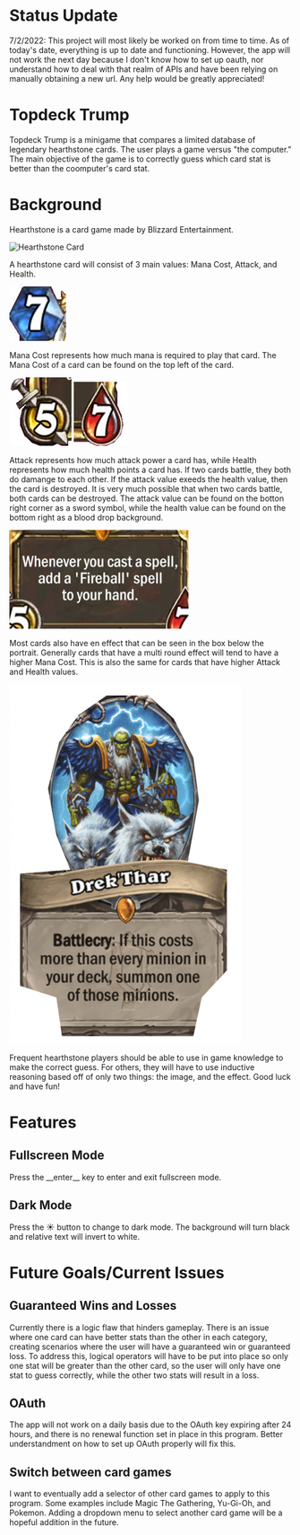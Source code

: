 # Status Update

7/2/2022: This project will most likely be worked on from time to time. As of today's date, everything is up to date and functioning. However, the app will not work the next day because I don't know how to set up oauth, nor understand how to deal with that realm of APIs and have been relying on manually obtaining a new url. Any help would be greatly appreciated! 

# Topdeck Trump

Topdeck Trump is a minigame that compares a limited database of legendary hearthstone cards. The user plays a game versus "the computer." The main objective of the game is to correctly guess which card stat is better than the coomputer's card stat. 

# Background

Hearthstone is a card game made by Blizzard Entertainment.

![Hearthstone Card](https://static.wikia.nocookie.net/hearthstone_gamepedia/images/4/4a/EX1_559_Premium1.png/revision/latest?cb=20220123081912)

A hearthstone card will consist of 3 main values: Mana Cost, Attack, and Health. 

![Mana Cost](photos/manaCost.jpg)

Mana Cost represents how much mana is required to play that card. The Mana Cost of a card can be found on the top left of the card. 

![Attack](photos/attackValue%20Small.jpeg) ![Health](photos/HealthValue.jpg)

Attack represents how much attack power a card has, while Health represents how much health points a card has. If two cards battle, they both do damange to each other. If the attack value exeeds the health value, then the card is destroyed. It is very much possible that when two cards battle, both cards can be destroyed. The attack value can be found on the botton right corner as a sword symbol, while the health value can be found on the bottom right as a blood drop background.

![Textbox](photos/Textbox%20Small.jpeg)

Most cards also have en effect that can be seen in the box below the portrait. Generally cards that have a multi round effect will tend to have a higher Mana Cost. This is also the same for cards that have higher Attack and Health values. 

![CroppedIImage](photos/crop.png)

Frequent hearthstone players should be able to use in game knowledge to make the correct guess. For others, they will have to use inductive reasoning based off of only two things: the image, and the effect. Good luck and have fun! 

# Features

<h2>Fullscreen Mode</h2>
Press the __enter__ key to enter and exit fullscreen mode.

<h2>Dark Mode</h2>
Press the ☀️ button to change to dark mode. The background will turn black and relative text will invert to white.

# Future Goals/Current Issues

<h2>Guaranteed Wins and Losses</h2>
Currently there is a logic flaw that hinders gameplay. There is an issue where one card can have better stats than the other in each category, creating scenarios where the user will have a guaranteed win or guaranteed loss. To address this, logical operators will have to be put into place so only one stat will be greater than the other card, so the user will only have one stat to guess correctly, while the other two stats will result in a loss. 

<h2>OAuth</h2>
The app will not work on a daily basis due to the OAuth key expiring after 24 hours, and there is no renewal function set in place in this program. Better understandment on how to set up OAuth properly will fix this. 

<h2>Switch between card games</h2>
I want to eventually add a selector of other card games to apply to this program. Some examples include Magic The Gathering, Yu-Gi-Oh, and Pokemon. Adding a dropdown menu to select another card game will be a hopeful addition in the future. 